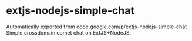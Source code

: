 # extjs-nodejs-simple-chat
Automatically exported from code.google.com/p/extjs-nodejs-simple-chat
Simple crossdomain comet chat on ExtJS+NodeJS.
